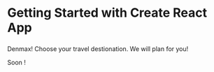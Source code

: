 # Getting Started with Create React App

###

Denmax! Choose your travel destionation. We will plan for you!

Soon !
